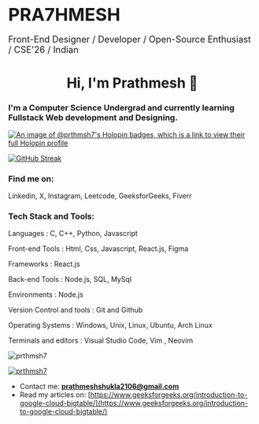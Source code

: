 <h1 style="font-size: 36px; margin-bottom: 10px;">PRA7HMESH</h1>
<p style="font-size: 18px;">Front-End Designer / Developer / Open-Source Enthusiast / CSE'26 / Indian</p>
</header>

<h1 align="center">Hi, I'm Prathmesh 👋</h1>
<h3>I'm a Computer Science Undergrad and currently learning Fullstack Web development and Designing.</h3>

[![An image of @prthmsh7's Holopin badges, which is a link to view their full Holopin profile](https://holopin.me/prthmsh7)](https://holopin.io/@prthmsh7)

<a href="https://git.io/streak-stats"><img src="https://streak-stats.demolab.com?user=prthmsh7&theme=dark&border_radius=25&date_format=M%20j%5B%2C%20Y%5D&card_width=500" alt="GitHub Streak" /></a>

<h3 align="left">Find me on:</h3>
<P>Linkedin, X, Instagram, Leetcode, GeeksforGeeks, Fiverr</P>

<h3 align="left">Tech Stack and Tools:</h3>
<p>Languages : C, C++, Python, Javascript</p>
<p>Front-end Tools : Html, Css, Javascript, React.js, Figma</p>
<p>Frameworks : React.js</p>
<p>Back-end Tools : Node.js, SQL, MySql</p>
<p>Environments : Node.js</p>
<p>Version Control and tools : Git and Github</p>
<p>Operating Systems : Windows, Unix, Linux, Ubuntu, Arch Linux</p>
<p>Terminals and editors : Visual Studio Code, Vim , Neovim</p>



<p align="left"> <img src="https://komarev.com/ghpvc/?username=prthmsh7&label=Profile%20views&color=0e75b6&style=flat" alt="prthmsh7" /> </p>

<p align="left"> <a href="https://github.com/ryo-ma/github-profile-trophy"><img src="https://github-profile-trophy.vercel.app/?username=prthmsh7" alt="prthmsh7" /></a> </p>

- Contact me: **prathmeshshukla2106@gmail.com**
- Read my articles on: [https://www.geeksforgeeks.org/introduction-to-google-cloud-bigtable/](https://www.geeksforgeeks.org/introduction-to-google-cloud-bigtable/)
